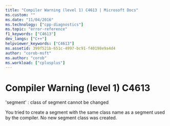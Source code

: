 ```yaml
---
title: "Compiler Warning (level 1) C4613 | Microsoft Docs"
ms.custom: ""
ms.date: "11/04/2016"
ms.technology: ["cpp-diagnostics"]
ms.topic: "error-reference"
f1_keywords: ["C4613"]
dev_langs: ["C++"]
helpviewer_keywords: ["C4613"]
ms.assetid: 399f521b-651c-4997-bc91-f40198e9a4d4
author: "corob-msft"
ms.author: "corob"
ms.workload: ["cplusplus"]
---
```

# Compiler Warning (level 1) C4613
'segment' : class of segment cannot be changed  
  
 You tried to create a segment with the same class name as a segment used by the compiler. No new segment class was created.